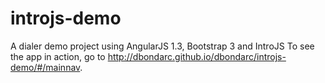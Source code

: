 # introjs-demo
A dialer demo project using AngularJS 1.3, Bootstrap 3 and IntroJS
To see the app in action, go to http://dbondarc.github.io/dbondarc/introjs-demo/#/mainnav.
